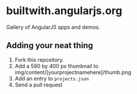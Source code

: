 <a name="submit"></a>
# builtwith.angularjs.org

Gallery of AngularJS apps and demos.

Adding your neat thing
----------------------
1.  Fork this repository.
2.  Add a 580 by 400 px thumbnail to img/content/[yourprojectnamehere]/thumb.png
3.  Add an entry to `projects.json`
4.  Send a pull request

